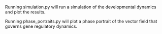 Running simulation.py will run a simulation of the developmental
dynamics and plot the results.

Running phase_portraits.py will plot a phase portrait of the vector
field that governs gene regulatory dynamics.
